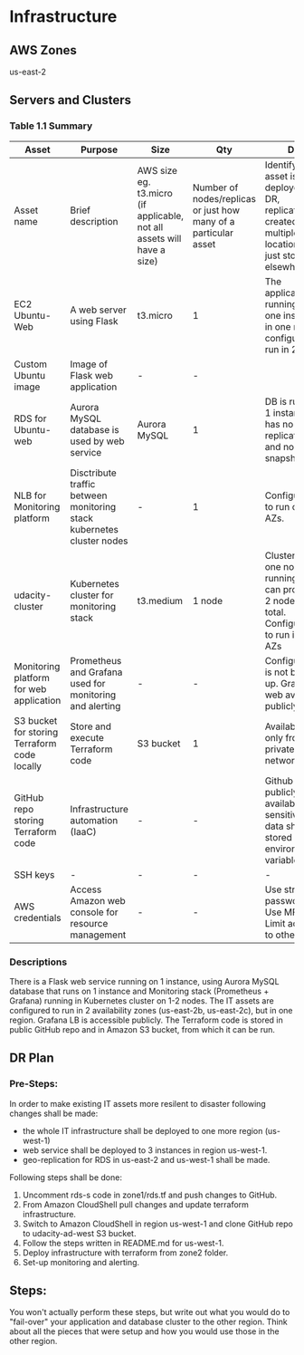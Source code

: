 # Infrastructure

## AWS Zones
us-east-2

## Servers and Clusters

### Table 1.1 Summary
| Asset      | Purpose           | Size                                                                   | Qty                                                             | DR                                                                                                           |
|------------|-------------------|------------------------------------------------------------------------|-----------------------------------------------------------------|--------------------------------------------------------------------------------------------------------------|
| Asset name | Brief description | AWS size eg. t3.micro (if applicable, not all assets will have a size) | Number of nodes/replicas or just how many of a particular asset | Identify if this asset is deployed to DR, replicated, created in multiple locations or just stored elsewhere |
| EC2 Ubuntu-Web | A web server using Flask | t3.micro | 1 | The application is running on one instance in one region, configured to run in 2 AZs. |
| Custom Ubuntu image | Image of Flask web application | - | - |  |
| RDS for Ubuntu-web | Aurora MySQL database is used by web service | Aurora MySQL | 1 | DB is run on 1 instance, has no replication and no snapshots. |
| NLB for Monitoring platform | Disctribute traffic between monitoring stack kubernetes cluster nodes | - | 1 | Configured to run on 2 AZs. |
| udacity-cluster | Kubernetes cluster for monitoring stack | t3.medium | 1 node | Cluster has one node running, but can provision 2 nodes in total. Configured to run in 2 AZs |
| Monitoring platform for web application| Prometheus and Grafana used for monitoring and alerting | - | - | Configuration is not backed up. Grafana web available publicly |
| S3 bucket for storing Terraform code locally | Store and execute Terraform code | S3 bucket | 1 | Available only from private network |
| GitHub repo storing Terraform code | Infrastructure automation (IaaC) | - | - | Github publicly available. All sensitive data shall be stored as environment variables |
| SSH keys | - | - | - | - |
| AWS credentials | Access Amazon web console for resource management | - | - | Use strong password. Use MFA. Limit access to others |

### Descriptions
There is a Flask web service running on 1 instance, using Aurora MySQL database that runs on 1 instance and Monitoring stack (Prometheus + Grafana) running in Kubernetes cluster on 1-2 nodes. The IT assets are configured to run in 2 availability zones (us-east-2b, us-east-2c), but in one region. Grafana LB is accessible publicly. The Terraform code is stored in public GitHub repo and in Amazon S3 bucket, from which it can be run. 

## DR Plan
### Pre-Steps:
In order to make existing IT assets more resilent to disaster following changes shall be made:
* the whole IT infrastructure shall be deployed to one more region (us-west-1)
* web service shall be deployed to 3 instances in region us-west-1. 
* geo-replication for RDS in us-east-2 and us-west-1 shall be made.

Following steps shall be done:
1. Uncomment rds-s code in zone1/rds.tf and push changes to GitHub.
2. From Amazon CloudShell pull changes and update terraform infrastructure.
3. Switch to Amazon CloudShell in region us-west-1 and clone GitHub repo to udacity-ad-west S3 bucket.
4. Follow the steps written in README.md for us-west-1.
5. Deploy infrastructure with terraform from zone2 folder.
6. Set-up monitoring and alerting.

## Steps:
You won't actually perform these steps, but write out what you would do to "fail-over" your application and database cluster to the other region. Think about all the pieces that were setup and how you would use those in the other region.